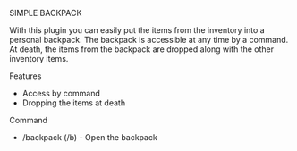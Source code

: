 SIMPLE BACKPACK

With this plugin you can easily put the items from the inventory into a personal backpack. The backpack is accessible at any time by a command.
At death, the items from the backpack are dropped along with the other inventory items.​



Features

 - Access by command
 - Dropping the items at death


Command

 - /backpack (/b) - Open the backpack
